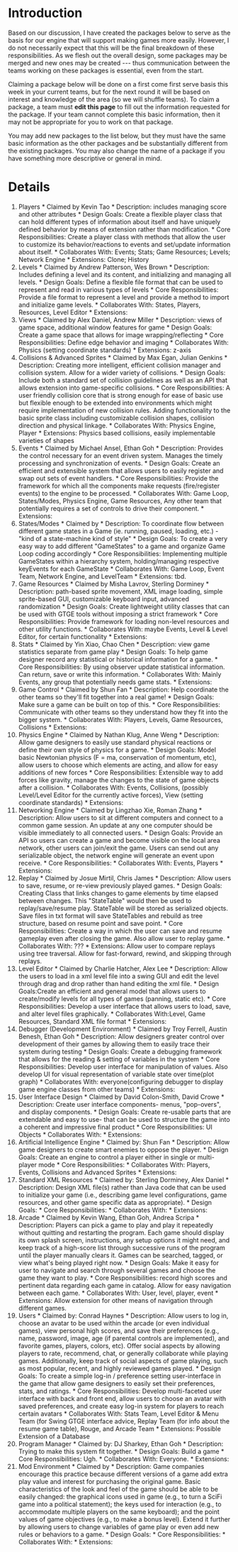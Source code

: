 # Introduction #

Based on our discussion, I have created the packages below to serve as the basis for our engine that will support making games more easily. However, I do not necessarily expect that this will be the final breakdown of these responsibilities. As we flesh out the overall design, some packages may be merged and new ones may be created --- thus communication between the teams working on these packages is essential, even from the start.

Claiming a package below will be done on a first come first serve basis this week in your current teams, but for the next round it will be based on interest and knowledge of the area (so we will shuffle teams). To claim a package, a team must **edit this page** to fill out the information requested for the package. If your team cannot complete this basic information, then it may not be appropriate for you to work on that package.

You may add new packages to the list below, but they must have the same basic information as the other packages and be substantially different from the existing packages. You may also change the name of a package if you have something more descriptive or general in mind.


# Details #

  1. Players
    * Claimed by Kevin Tao
    * Description: includes managing score and other attributes
    * Design Goals:  Create a flexible player class that can hold different types of information about itself and have uniquely defined behavior by means of extension rather than modification.
    * Core Responsibilities: Create a player class with methods that allow the user to customize its behavior/reactions to events and set/update information about itself.
    * Collaborates With: Events; Stats; Game Resources; Levels; Network Engine
    * Extensions: Clone; History
  1. Levels
    * Claimed by Andrew Patterson, Wes Brown
    * Description: Includes defining a level and its content, and initializing and managing all levels.
    * Design Goals: Define a flexible file format that can be used to represent and read in various types of levels
    * Core Responsibilities: Provide a file format to represent a level and provide a method to import and initialize game levels.
    * Collaborates With: States, Players, Resources, Level Editor
    * Extensions:
  1. Views
    * Claimed by Alex Daniel, Andrew Miller
    * Description: views of game space, additional window features for game
    * Design Goals: Create a game space that allows for image wrapping/reflecting
    * Core Responsibilities: Define edge behavior and imaging
    * Collaborates With: Physics (setting coordinate standards)
    * Extensions: z-axis
  1. Collisions & Advanced Sprites
    * Claimed by Max Egan, Julian Genkins
    * Description: Creating more intelligent, efficient collision manager and collision system. Allow for a wider variety of collisions.
    * Design Goals: Include both a standard set of collision guidelines as well as an API that allows extension into game-specific collisions.
    * Core Responsibilities: A user friendly collision core that is strong enough for ease of basic use but flexible enough to be extended into environments  which might require implementation of new collision rules. Adding functionality to the basic sprite class including customizable collision shapes, collision direction and physical linkage.
    * Collaborates With: Physics Engine, Player
    * Extensions: Physics based collisions, easily implementable varieties of shapes
  1. Events
    * Claimed by Michael Ansel, Ethan Goh
    * Description: Provides the control necessary for an event driven system.  Manages the timely processing and synchronization of events.
    * Design Goals: Create an efficient and extensible system that allows users to easily register and swap out sets of event handlers.
    * Core Responsibilities: Provide the framework for which all the components make requests (fire/register events) to the engine to be processed.
    * Collaborates With: Game Loop, States/Modes, Physics Engine, Game Resources, Any other team that potentially requires a set of controls to drive their component.
    * Extensions:
  1. States/Modes
    * Claimed by
    * Description: To coordinate flow between different game states in a Game (ie. running, paused, loading, etc.) - "kind of a state-machine kind of style"
    * Design Goals: To create a very easy way to add different "GameStates" to a game and organize Game Loop coding accordingly
    * Core Responsibilities: Implementing multiple GameStates within a hierarchy system, holding/managing respective keyEvents for each GameState
    * Collaborates With: Game Loop, Event Team, Network Engine, and LevelTeam
    * Extensions: tbd.
  1. Game Resources
    * Claimed by Misha Lavrov, Sterling Dorminey
    * Description: path-based sprite movement, XML image loading, simple sprite-based GUI, customizable keyboard input, advanced randomization
    * Design Goals: Create lightweight utility classes that can be used with GTGE tools without imposing a strict framework
    * Core Responsibilities: Provide framework for loading non-level resources and other utility functions.
    * Collaborates With: maybe Events, Level & Level Editor, for certain functionality
    * Extensions:
  1. Stats
    * Claimed by Yin Xiao, Chao Chen
    * Description: view game statistics separate from game play
    * Design Goals: To help game designer record any statistical or historical information for a game.
    * Core Responsibilities: By using observer update statistical information. Can return, save or write this information.
    * Collaborates With: Mainly Events, any group that potentially needs game stats.
    * Extensions:
  1. Game Control
    * Claimed by Shun Fan
    * Description: Help coordinate the other teams so they'll fit together into a real game!
    * Design Goals: Make sure a game can be built on top of this.
    * Core Responsibilities: Communicate with other teams so they understand how they fit into the bigger system.
    * Collaborates With: Players, Levels, Game Resources, Collisions
    * Extensions:
  1. Physics Engine
    * Claimed by Nathan Klug, Anne Weng
    * Description: Allow game designers to easily use standard physical reactions or define their own style of physics for a game.
    * Design Goals: Model basic Newtonian physics (F = ma, conservation of momentum, etc), allow users to choose which elements are acting, and allow for easy additions of new forces
    * Core Responsibilities: Extensible way to add forces like gravity, manage the changes to the state of game objects after a collision.
    * Collaborates With: Events, Collisions, (possibly Level/Level Editor for the currently active forces), View (setting coordinate standards)
    * Extensions:
  1. Networking Engine
    * Claimed by Lingzhao Xie, Roman Zhang
    * Description: Allow users to sit at different computers and connect to a common game session. An update at any one computer should be visible immediately to all connected users.
    * Design Goals: Provide an API so users can create a game and become visible on the local area network, other users can join/exit the game. Users can send out any serializable object, the network engine will generate an event upon receive.
    * Core Responsibilities:
    * Collaborates With: Events, Players
    * Extensions:
  1. Replay
    * Claimed by Josue Mirtil, Chris James
    * Description:  Allow users to save, resume, or re-view previously played games.
    * Design Goals: Creating Class that links changes to game elements by time elapsed between changes. This "StateTable" would then be used to replay/save/resume play. StateTable will be stored as serialized objects. Save files in txt format will save StateTables and rebuild as tree structure, based on resume point and save point.
    * Core Responsibilities: Create a way in which the user can save and resume gameplay even after closing the game. Also allow user to replay game.
    * Collaborates With: ???
    * Extensions: Allow user to compare replays using tree traversal. Allow for fast-forward, rewind, and skipping through replays.
  1. Level Editor
    * Claimed by Charlie Hatcher, Alex Lee
    * Description: Allow the users to load in a xml level file into a swing GUI and edit the level through drag and drop rather than hand editing the xml file.
    * Design Goals:Create an efficient and general model that allows users to create/modify levels for all types of games (panning, static etc).
    * Core Responsibilities: Develop a user interface that allows users to load, save, and alter level files graphically.
    * Collaborates With:Level, Game Resources, Standard XML file format
    * Extensions:
  1. Debugger (Development Environment)
    * Claimed by Troy Ferrell, Austin Benesh, Ethan Goh
    * Description: Allow designers greater control over development of their games by allowing them to easily trace their system during testing
    * Design Goals: Create a debugging framework that allows for the reading & setting of variables in the system
    * Core Responsibilities: Develop user interface for manipulation of values. Also develop UI for visual representation of variable state over time(plot graph)
    * Collaborates With: everyone(configuring debugger to display game engine classes from other teams)
    * Extensions:
  1. User Interface Design
    * Claimed by David Colon-Smith, David Crowe
    * Description: Create user interface components- menus, "pop-overs", and display components.
    * Design Goals: Create re-usable parts that are extendable and easy to use- that can be used to structure the game into a coherent and impressive final product
    * Core Responsibilities: UI Objects
    * Collaborates With:
    * Extensions:
  1. Artificial Intelligence Engine
    * Claimed by: Shun Fan
    * Description: Allow game designers to create smart enemies to oppose the player.
    * Design Goals: Create an engine to control a player either in single or multi-player mode
    * Core Responsibilities:
    * Collaborates With: Players, Events, Collisions and Advanced Sprites
    * Extensions:
  1. Standard XML Resources
    * Claimed by: Sterling Dorminey, Alex Daniel
    * Description: Design XML file(s) rather than Java code that can be used to initialize your game (i.e., describing game level configurations, game resources, and other game specific data as appropriate).
    * Design Goals:
    * Core Responsibilities:
    * Collaborates With:
    * Extensions:
  1. Arcade
    * Claimed by Kevin Wang, Ethan Goh, Andrea Scripa
    * Description: Players can pick a game to play and play it repeatedly without quitting and restarting the program. Each game should display its own splash screen, instructions, any setup options it might need, and keep track of a high-score list through successive runs of the program until the player manually clears it. Games can be searched, tagged, or view what's being played right now.
    * Design Goals: Make it easy for user to navigate and search through several games and choose the game they want to play.
    * Core Responsibilities: record high scores and pertinent data regarding each game in catalog. Allow for easy navigation between each game.
    * Collaborates With: User, level, player, event
    * Extensions: Allow extension for other means of navigation through different games.
  1. Users
    * Claimed by: Conrad Haynes
    * Description: Allow users to log in, choose an avatar to be used within the arcade (or even individual games), view personal high scores, and save their preferences (e.g., name, password, image, age (if parental controls are implemented), and favorite games, players, colors, etc). Offer social aspects by allowing players to rate, recommend, chat, or generally collaborate while playing games. Additionally, keep track of social aspects of game playing, such as most popular, recent, and highly reviewed games played.
    * Design Goals: To create a simple log-in / preference setting user-interface in the game that allow game designers to easily set their preferences, stats, and ratings.
    * Core Responsibilities: Develop multi-faceted user interface with back and front end, allow users to choose an avatar with saved preferences, and create easy log-in system for players to reach certain avatars
    * Collaborates With: Stats Team, Level Editor & Menu Team (for Swing GTGE interface advice, Replay Team (for info about the resume game table), Rouge, and Arcade Team
    * Extensions: Possible Extension of a Database
  1. Program Manager
    * Claimed by: DJ Sharkey, Ethan Goh
    * Description: Trying to make this system fit together.
    * Design Goals: Build a game
    * Core Responsibilities: Ugh.
    * Collaborates With: Everyone.
    * Extensions:
  1. Mod Environment
    * Claimed by
    * Description: Game companies encourage this practice because different versions of a game add extra play value and interest for purchasing the original game. Basic characteristics of the look and feel of the game should be able to be easily changed: the graphical icons used in game (e.g., to turn a SciFi game into a political statement); the keys used for interaction (e.g., to accommodate multiple players on the same keyboard); and the point values of game objectives (e.g., to make a bonus level). Extend it further by allowing users to change variables of game play or even add new rules or behaviors to a game.
    * Design Goals:
    * Core Responsibilities:
    * Collaborates With:
    * Extensions: